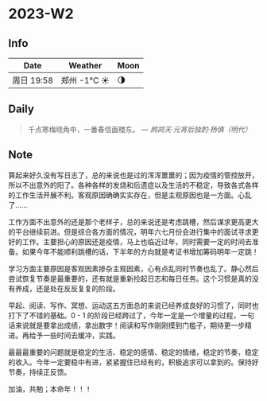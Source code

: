 # 2023-W2

## Info

| Date           | Weather      | Moon |
| -------------- | ------------ | ---- |
| 周日 19:58 | 郑州 -1°C ☀️   | 🌗 |

## Daily

> 千点寒梅晓角中，一番春信画楼东。
> — *鹧鸪天·元宵后独酌·杨慎（明代）*

## Note

算起来好久没有写日志了，总的来说也是过的浑浑噩噩的；因为疫情的管控放开，所以不出意外的阳了。各种各样的发烧和后遗症以及生活的不稳定，导致各式各样的工作生活开展不利。客观原因确确实实存在，但是主观原因也是一方面。心乱了……

工作方面不出意外的还是那个老样子，总的来说还是考虑跳槽，然后谋求更高更大的平台继续前进。但是综合各方面的情况，明年六七月份会进行集中的面试寻求更好的工作。主要担心的原因还是疫情，马上也临近过年，同时需要一定的时间去准备。如果今年不能顺利跳槽的话，下半年的方向就是考证书增加筹码明年一定跳！

学习方面主要原因是客观因素掺杂主观因素，心有点乱同时节奏也乱了。静心然后尝试恢复节奏是最重要的，还有就是重新捡起日志和每日任务。这个习惯是真的没有养成，还是处在反反复复的阶段。

早起、阅读、写作、冥想、运动这五方面总的来说已经养成良好的习惯了，同时也打下了不错的基础。0 - 1 的阶段已经跨过了，今年一定是一个增量的过程，一句话来说就是要拿出成绩，拿出数字！阅读和写作刚刚摸到门槛子，期待更一步精进。再给予一些时间去缓冲，实践。

最最最重要的问题就是稳定的生活、稳定的感情、稳定的情绪，稳定的节奏，稳定的收入。今年一定要稳中有进，紧紧握住已经有的，积极追求可以拿到的。保持好节奏，持续正反馈。

加油，共勉；本命年！！！

